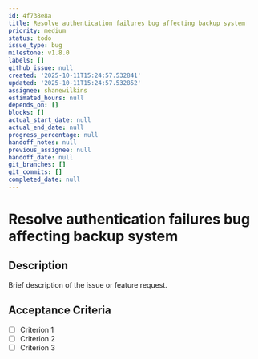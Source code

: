 ```yaml
---
id: 4f738e8a
title: Resolve authentication failures bug affecting backup system
priority: medium
status: todo
issue_type: bug
milestone: v1.8.0
labels: []
github_issue: null
created: '2025-10-11T15:24:57.532841'
updated: '2025-10-11T15:24:57.532852'
assignee: shanewilkins
estimated_hours: null
depends_on: []
blocks: []
actual_start_date: null
actual_end_date: null
progress_percentage: null
handoff_notes: null
previous_assignee: null
handoff_date: null
git_branches: []
git_commits: []
completed_date: null
---
```


# Resolve authentication failures bug affecting backup system

## Description

Brief description of the issue or feature request.

## Acceptance Criteria

- [ ] Criterion 1
- [ ] Criterion 2
- [ ] Criterion 3